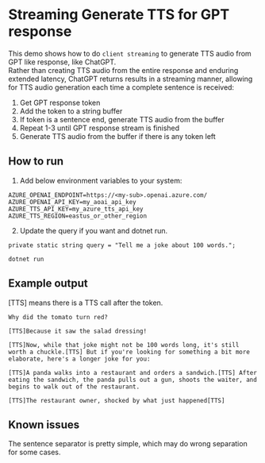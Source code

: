 # Streaming Generate TTS for GPT response
This demo shows how to do `client streaming` to generate TTS audio from GPT like response, like ChatGPT.  
Rather than creating TTS audio from the entire response and enduring extended latency, ChatGPT returns results in a streaming manner, allowing for TTS audio generation each time a complete sentence is received:  
1. Get GPT response token
2. Add the token to a string buffer
3. If token is a sentence end, generate TTS audio from the buffer
4. Repeat 1-3 until GPT response stream is finished
5. Generate TTS audio from the buffer if there is any token left

## How to run
1. Add below environment variables to your system:
```
AZURE_OPENAI_ENDPOINT=https://<my-sub>.openai.azure.com/
AZURE_OPENAI_API_KEY=my_aoai_api_key
AZURE_TTS_API_KEY=my_azure_tts_api_key
AZURE_TTS_REGION=eastus_or_other_region
```
2. Update the query if you want and dotnet run.
```
private static string query = "Tell me a joke about 100 words.";
```

```
dotnet run
```

## Example output
[TTS] means there is a TTS call after the token.  

```
Why did the tomato turn red?

[TTS]Because it saw the salad dressing!

[TTS]Now, while that joke might not be 100 words long, it's still worth a chuckle.[TTS] But if you're looking for something a bit more elaborate, here's a longer joke for you:

[TTS]A panda walks into a restaurant and orders a sandwich.[TTS] After eating the sandwich, the panda pulls out a gun, shoots the waiter, and begins to walk out of the restaurant.

[TTS]The restaurant owner, shocked by what just happened[TTS]
```

## Known issues
The sentence separator is pretty simple, which may do wrong separation for some cases.